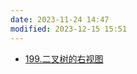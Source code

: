 ```yaml
---
date: 2023-11-24 14:47
modified: 2023-12-15 15:51
---
```


- [199.二叉树的右视图](https://leetcode.cn/problems/binary-tree-right-side-view/)
